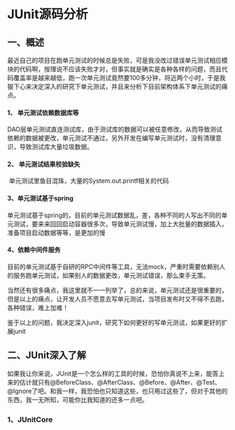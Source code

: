 # JUnit源码分析

## 一、概述

​     最近自己的项目在跑单元测试的时候总是失败，可是我没改过错误单元测试相应模块的代码啊，按理说不应该失败才对，但事实就是确实是各种各样的问题，而且代码覆盖率是越来越低，跑一次单元测试竟然要100多分钟，将近两个小时，于是我狠下心来决定深入的研究下单元测试，并且来分析下目前架构体系下单元测试的痛点。

 #### 1、 单元测试依赖数据库等

DAO层单元测试直连测试库，由于测试库的数据可以被任意修改，从而导致测试依赖的数据被更改，单元测试不通过，另外开发在编写单元测试时，没有清理意识，导致测试库大量垃圾数据。

#### 2、 单元测试结果校验缺失

​     单元测试里鱼目混珠，大量的System.out.printf相关的代码

#### 3、单元测试基于spring

​    单元测试基于spring的，目前的单元测试数据乱，差，各种不同的人写出不同的单元测试，要来来回回启动容器很多次，导致单元测试慢，加上大批量的数据插入，准备项目启动数据等等，是更加的慢

#### 4、依赖中间件服务

​    目前的单元测试基于自研的RPC中间件等工具，无法mock，严重时需要依赖别人的服务跑单元测试，如果别人的数据更改，单元测试错误，那么束手无策。

当然还有很多痛点，我这里就不一一列举了，总的来说，单元测试还是很重要的，但是以上的痛点，让开发人员不愿意去写单元测试，当项目发布时又不得不去跑，各种错误，难上加难！



鉴于以上的问题，我决定深入junit，研究下如何更好的写单元测试，如果更好的扩展junit

## 二、JUnit深入了解

   如果我让你来说，JUnit是一个怎么样的工具的时候，恐怕你真说不上来，能答上来的估计就只有@BeforeClass、@AfterClass、@Before、@After、@Test、@Ignore了吧。和我一样，我恐怕也只知道这些，也只用过这些了，但对于其他的东西，我一无所知，可能你比我知道的还多一点吧。

### 1、JUnitCore















